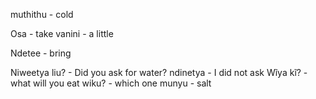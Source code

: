 
muthithu - cold

Osa - take
vanini - a little

Ndetee - bring


Niweetya liu? - Did you ask for water?
ndinetya - I did not ask
Wĩya kĩ? - what will you eat
wiku? - which one
munyu - salt
